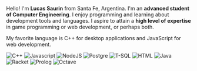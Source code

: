 Hello! I'm **Lucas Saurin** from Santa Fe, Argentina. I'm an **advanced student of Computer Engineering**. I enjoy programming and learning about development tools and languages. I aspire to attain a **high level of expertise** in game programming or web development, or perhaps both.

My favorite language is C++ for desktop applications and JavaScript for web development.

![C++](https://img.shields.io/badge/-C++-FF9D73?style=flat-square&logo=cplusplus&logoColor=white)
![Javascript](https://img.shields.io/badge/-Javascript-E99480?style=flat-square&logo=javascript&logoColor=white)
![NodeJS](https://img.shields.io/badge/-NodeJS-E99480?style=flat-square&logo=nodedotjs&logoColor=white)
![Postgre](https://img.shields.io/badge/-Postgre-D38C8C?style=flat-square&logo=postgresql&logoColor=white)
![T-SQL](https://img.shields.io/badge/-T--SQL-BD8399?style=flat-square&logo=microsoftsqlserver&logoColor=white)
![HTML](https://img.shields.io/badge/-HTML-A77BA6?style=flat-square&logo=html5&logoColor=white)
![Java](https://img.shields.io/badge/-Java-9172B2?style=flat-square&logo=coffeescript&logoColor=white)
![Racket](https://img.shields.io/badge/-Racket-7B69BF?style=flat-square&logo=racket&logoColor=white)
![Prolog](https://img.shields.io/badge/-Prolog-6561CB?style=flat-square)
![Octave](https://img.shields.io/badge/-Octave-4F58D8?style=flat-square&logo=octave&logoColor=white)
